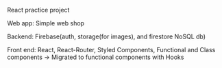 React practice project

Web app: Simple web shop

Backend:
    Firebase(auth, storage(for images), and firestore NoSQL db)

Front end:
    React,
    React-Router,
    Styled Components,
    Functional and Class components -> Migrated to functional components with Hooks

